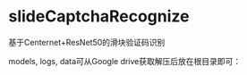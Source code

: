 # slideCaptchaRecognize
基于Centernet+ResNet50的滑块验证码识别


models, logs, data可从Google drive获取解压后放在根目录即可：<a href="https://drive.google.com/file/d/1GwHdYhN7WVZl-XYELq0pPAQu1cB-yXds/view?usp=sharing"></a>
